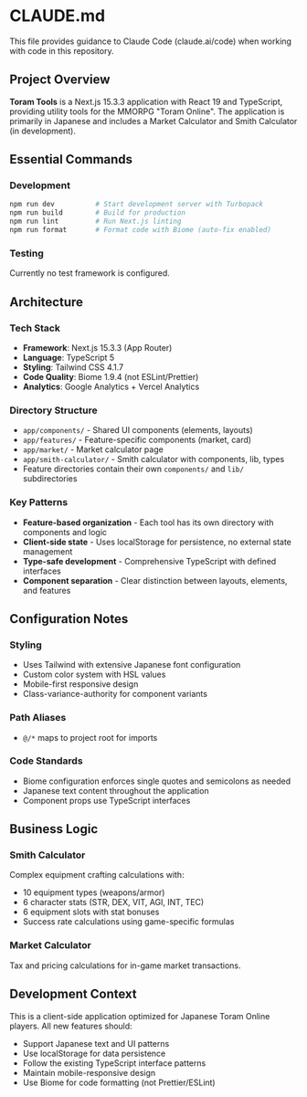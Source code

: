 # CLAUDE.md

This file provides guidance to Claude Code (claude.ai/code) when working with code in this repository.

## Project Overview

**Toram Tools** is a Next.js 15.3.3 application with React 19 and TypeScript, providing utility tools for the MMORPG "Toram Online". The application is primarily in Japanese and includes a Market Calculator and Smith Calculator (in development).

## Essential Commands

### Development
```bash
npm run dev          # Start development server with Turbopack
npm run build        # Build for production
npm run lint         # Run Next.js linting
npm run format       # Format code with Biome (auto-fix enabled)
```

### Testing
Currently no test framework is configured.

## Architecture

### Tech Stack
- **Framework**: Next.js 15.3.3 (App Router)
- **Language**: TypeScript 5
- **Styling**: Tailwind CSS 4.1.7
- **Code Quality**: Biome 1.9.4 (not ESLint/Prettier)
- **Analytics**: Google Analytics + Vercel Analytics

### Directory Structure
- `app/components/` - Shared UI components (elements, layouts)
- `app/features/` - Feature-specific components (market, card)
- `app/market/` - Market calculator page
- `app/smith-calculator/` - Smith calculator with components, lib, types
- Feature directories contain their own `components/` and `lib/` subdirectories

### Key Patterns
- **Feature-based organization** - Each tool has its own directory with components and logic
- **Client-side state** - Uses localStorage for persistence, no external state management
- **Type-safe development** - Comprehensive TypeScript with defined interfaces
- **Component separation** - Clear distinction between layouts, elements, and features

## Configuration Notes

### Styling
- Uses Tailwind with extensive Japanese font configuration
- Custom color system with HSL values
- Mobile-first responsive design
- Class-variance-authority for component variants

### Path Aliases
- `@/*` maps to project root for imports

### Code Standards
- Biome configuration enforces single quotes and semicolons as needed
- Japanese text content throughout the application
- Component props use TypeScript interfaces

## Business Logic

### Smith Calculator
Complex equipment crafting calculations with:
- 10 equipment types (weapons/armor)
- 6 character stats (STR, DEX, VIT, AGI, INT, TEC)
- 6 equipment slots with stat bonuses
- Success rate calculations using game-specific formulas

### Market Calculator
Tax and pricing calculations for in-game market transactions.

## Development Context

This is a client-side application optimized for Japanese Toram Online players. All new features should:
- Support Japanese text and UI patterns
- Use localStorage for data persistence
- Follow the existing TypeScript interface patterns
- Maintain mobile-responsive design
- Use Biome for code formatting (not Prettier/ESLint)